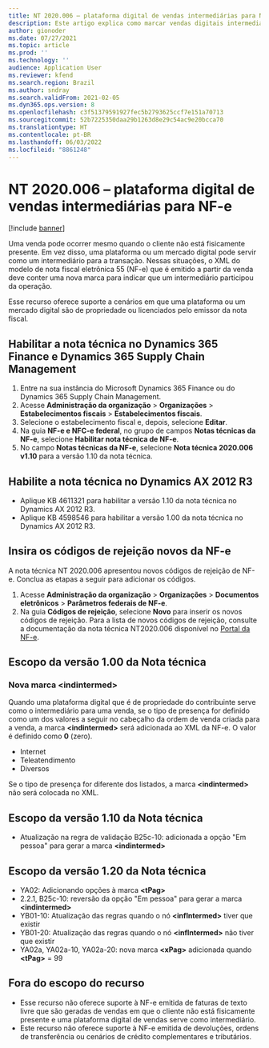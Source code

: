 ```yaml
---
title: NT 2020.006 – plataforma digital de vendas intermediárias para NF-e
description: Este artigo explica como marcar vendas digitais intermediárias para NF-e.
author: gionoder
ms.date: 07/27/2021
ms.topic: article
ms.prod: ''
ms.technology: ''
audience: Application User
ms.reviewer: kfend
ms.search.region: Brazil
ms.author: sndray
ms.search.validFrom: 2021-02-05
ms.dyn365.ops.version: 8
ms.openlocfilehash: c3f51379591927fec5b2793625ccf7e151a70713
ms.sourcegitcommit: 52b7225350daa29b1263d8e29c54ac9e20bcca70
ms.translationtype: HT
ms.contentlocale: pt-BR
ms.lasthandoff: 06/03/2022
ms.locfileid: "8861248"
---
```

# <a name="nt2020006--intermediary-sales-digital-platform-for-nf-e"></a>NT 2020.006 – plataforma digital de vendas intermediárias para NF-e

[!include [banner](../includes/banner.md)]

Uma venda pode ocorrer mesmo quando o cliente não está fisicamente presente. Em vez disso, uma plataforma ou um mercado digital pode servir como um intermediário para a transação. Nessas situações, o XML do modelo de nota fiscal eletrônica 55 (NF-e) que é emitido a partir da venda deve conter uma nova marca para indicar que um intermediário participou da operação.

Esse recurso oferece suporte a cenários em que uma plataforma ou um mercado digital são de propriedade ou licenciados pelo emissor da nota fiscal.

## <a name="enable-the-technical-note-in-dynamics-365-finance-and-dynamics-365-supply-chain-management"></a>Habilitar a nota técnica no Dynamics 365 Finance e Dynamics 365 Supply Chain Management

1. Entre na sua instância do Microsoft Dynamics 365 Finance ou do Dynamics 365 Supply Chain Management.
2. Acesse **Administração da organização** \> **Organizações** \> **Estabelecimentos fiscais** \> **Estabelecimentos fiscais**.
3. Selecione o estabelecimento fiscal e, depois, selecione **Editar**.
4. Na guia **NF-e e NFC-e federal**, no grupo de campos **Notas técnicas da NF-e**, selecione **Habilitar nota técnica de NF-e**.
5. No campo **Notas técnicas da NF-e**, selecione **Nota técnica 2020.006 v1.10** para a versão 1.10 da nota técnica.

## <a name="enable-the-technical-note-in-dynamics-ax-2012-r3"></a>Habilite a nota técnica no Dynamics AX 2012 R3

- Aplique KB 4611321 para habilitar a versão 1.10 da nota técnica no Dynamics AX 2012 R3.
- Aplique KB 4598546 para habilitar a versão 1.00 da nota técnica no Dynamics AX 2012 R3.

## <a name="enter-the-new-nf-e-rejection-codes"></a>Insira os códigos de rejeição novos da NF-e

A nota técnica NT 2020.006 apresentou novos códigos de rejeição de NF-e. Conclua as etapas a seguir para adicionar os códigos.

1. Acesse **Administração da organização** \> **Organizações** \> **Documentos eletrônicos** \> **Parâmetros federais de NF-e**.
2. Na guia **Códigos de rejeição**, selecione **Novo** para inserir os novos códigos de rejeição. Para a lista de novos códigos de rejeição, consulte a documentação da nota técnica NT2020.006 disponível no [Portal da NF-e](http://www.nfe.fazenda.gov.br/portal/principal.aspx).

## <a name="scope-from-version-100-of-the-technical-note"></a>Escopo da versão 1.00 da Nota técnica

### <a name="new-tag-ltindintermedgt"></a>Nova marca &lt;indintermed&gt;

Quando uma plataforma digital que é de propriedade do contribuinte serve como o intermediário para uma venda, se o tipo de presença for definido como um dos valores a seguir no cabeçalho da ordem de venda criada para a venda, a marca **&lt;indintermed&gt;** será adicionada ao XML da NF-e. O valor é definido como **0** (zero).

- Internet
- Teleatendimento
- Diversos

Se o tipo de presença for diferente dos listados, a marca **&lt;indintermed&gt;** não será colocada no XML.

## <a name="scope-from-version-110-of-the-technical-note"></a>Escopo da versão 1.10 da Nota técnica

- Atualização na regra de validação B25c-10: adicionada a opção "Em pessoa" para gerar a marca **&lt;indintermed&gt;**

## <a name="scope-from-version-120-of-the-technical-note"></a>Escopo da versão 1.20 da Nota técnica

- YA02: Adicionando opções à marca **&lt;tPag&gt;**
- 2.2.1, B25c-10: reversão da opção "Em pessoa" para gerar a marca **&lt;indintermed&gt;**
- YB01-10: Atualização das regras quando o nó **&lt;infIntermed&gt;** tiver que existir
- YB01-20: Atualização das regras quando o nó **&lt;infIntermed&gt;** não tiver que existir
- YA02a, YA02a-10, YA02a-20: nova marca **&lt;xPag&gt;** adicionada quando **&lt;tPag&gt;** = 99


## <a name="out-of-scope-for-the-feature"></a>Fora do escopo do recurso

- Esse recurso não oferece suporte à NF-e emitida de faturas de texto livre que são geradas de vendas em que o cliente não está fisicamente presente e uma plataforma digital de vendas serve como intermediário.
- Este recurso não oferece suporte à NF-e emitida de devoluções, ordens de transferência ou cenários de crédito complementares e tributários.
